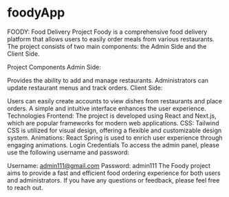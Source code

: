 # foodyApp



FOODY: Food Delivery Project
Foody is a comprehensive food delivery platform that allows users to easily order meals from various restaurants. The project consists of two main components: the Admin Side and the Client Side.

Project Components
Admin Side:

Provides the ability to add and manage restaurants.
Administrators can update restaurant menus and track orders.
Client Side:

Users can easily create accounts to view dishes from restaurants and place orders.
A simple and intuitive interface enhances the user experience.
Technologies
Frontend: The project is developed using React and Next.js, which are popular frameworks for modern web applications.
CSS: Tailwind CSS is utilized for visual design, offering a flexible and customizable design system.
Animations: React Spring is used to enrich user experience through engaging animations.
Login Credentials
To access the admin panel, please use the following username and password:

Username: admin111@gmail.com
Password: admin111
The Foody project aims to provide a fast and efficient food ordering experience for both users and administrators. If you have any questions or feedback, please feel free to reach out.
